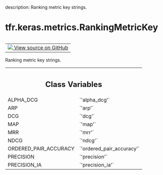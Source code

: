 description: Ranking metric key strings.

<div itemscope itemtype="http://developers.google.com/ReferenceObject">
<meta itemprop="name" content="tfr.keras.metrics.RankingMetricKey" />
<meta itemprop="path" content="Stable" />
<meta itemprop="property" content="ALPHA_DCG"/>
<meta itemprop="property" content="ARP"/>
<meta itemprop="property" content="DCG"/>
<meta itemprop="property" content="MAP"/>
<meta itemprop="property" content="MRR"/>
<meta itemprop="property" content="NDCG"/>
<meta itemprop="property" content="ORDERED_PAIR_ACCURACY"/>
<meta itemprop="property" content="PRECISION"/>
<meta itemprop="property" content="PRECISION_IA"/>
</div>

# tfr.keras.metrics.RankingMetricKey

<!-- Insert buttons and diff -->

<table class="tfo-notebook-buttons tfo-api nocontent" align="left">
<td>
  <a target="_blank" href="https://github.com/tensorflow/ranking/tree/master/tensorflow_ranking/python/keras/metrics.py#L23-L50">
    <img src="https://www.tensorflow.org/images/GitHub-Mark-32px.png" />
    View source on GitHub
  </a>
</td>
</table>

Ranking metric key strings.

<!-- Placeholder for "Used in" -->

<!-- Tabular view -->
 <table class="responsive fixed orange">
<colgroup><col width="214px"><col></colgroup>
<tr><th colspan="2"><h2 class="add-link">Class Variables</h2></th></tr>

<tr>
<td>
ALPHA_DCG<a id="ALPHA_DCG"></a>
</td>
<td>
`'alpha_dcg'`
</td>
</tr><tr>
<td>
ARP<a id="ARP"></a>
</td>
<td>
`'arp'`
</td>
</tr><tr>
<td>
DCG<a id="DCG"></a>
</td>
<td>
`'dcg'`
</td>
</tr><tr>
<td>
MAP<a id="MAP"></a>
</td>
<td>
`'map'`
</td>
</tr><tr>
<td>
MRR<a id="MRR"></a>
</td>
<td>
`'mrr'`
</td>
</tr><tr>
<td>
NDCG<a id="NDCG"></a>
</td>
<td>
`'ndcg'`
</td>
</tr><tr>
<td>
ORDERED_PAIR_ACCURACY<a id="ORDERED_PAIR_ACCURACY"></a>
</td>
<td>
`'ordered_pair_accuracy'`
</td>
</tr><tr>
<td>
PRECISION<a id="PRECISION"></a>
</td>
<td>
`'precision'`
</td>
</tr><tr>
<td>
PRECISION_IA<a id="PRECISION_IA"></a>
</td>
<td>
`'precision_ia'`
</td>
</tr>
</table>
